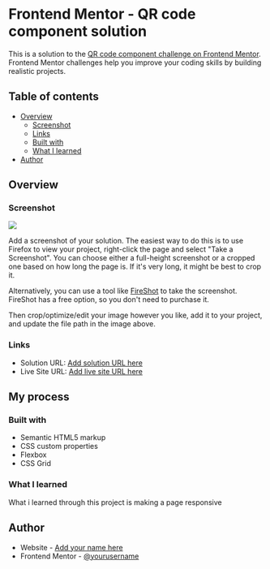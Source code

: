 # Frontend Mentor - QR code component solution

This is a solution to the [QR code component challenge on Frontend Mentor](https://www.frontendmentor.io/challenges/qr-code-component-iux_sIO_H). Frontend Mentor challenges help you improve your coding skills by building realistic projects. 

## Table of contents

- [Overview](A-QR-code-using-html-and-css)
  - [Screenshot](qr-code-screenshot-1727034981608.png)
  - [Links](#links)
  - [Built with](Html-and-Css)
  - [What I learned](I-learned-about-responsive-design)
- [Author](Zainab-Aminu)


## Overview

### Screenshot

![](./qr-code-screenshot-1727034981608.png)

Add a screenshot of your solution. The easiest way to do this is to use Firefox to view your project, right-click the page and select "Take a Screenshot". You can choose either a full-height screenshot or a cropped one based on how long the page is. If it's very long, it might be best to crop it.

Alternatively, you can use a tool like [FireShot](https://getfireshot.com/) to take the screenshot. FireShot has a free option, so you don't need to purchase it. 

Then crop/optimize/edit your image however you like, add it to your project, and update the file path in the image above.


### Links

- Solution URL: [Add solution URL here](https://your-solution-url.com)
- Live Site URL: [Add live site URL here](https://your-live-site-url.com)

## My process

### Built with

- Semantic HTML5 markup
- CSS custom properties
- Flexbox
- CSS Grid

### What I learned

What i learned through this project is making a page responsive

## Author

- Website - [Add your name here](Zainab-Aminu)
- Frontend Mentor - [@yourusername](Aminu-Zainab)
